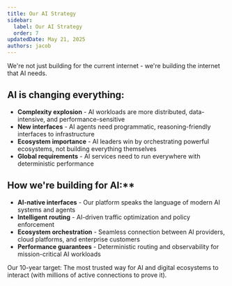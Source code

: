 ```yaml
---
title: Our AI Strategy
sidebar:
  label: Our AI Strategy
  order: 7
updatedDate: May 21, 2025
authors: jacob
---
```


We're not just building for the current internet - we're building the internet that AI needs.

## AI is changing everything:
- **Complexity explosion** - AI workloads are more distributed, data-intensive, and performance-sensitive
- **New interfaces** - AI agents need programmatic, reasoning-friendly interfaces to infrastructure
- **Ecosystem importance** - AI leaders win by orchestrating powerful ecosystems, not building everything themselves
- **Global requirements** - AI services need to run everywhere with deterministic performance

## How we're building for AI:**
- **AI-native interfaces** - Our platform speaks the language of modern AI systems and agents
- **Intelligent routing** - AI-driven traffic optimization and policy enforcement
- **Ecosystem orchestration** - Seamless connection between AI providers, cloud platforms, and enterprise customers
- **Performance guarantees** - Deterministic routing and observability for mission-critical AI workloads

Our 10-year target: The most trusted way for AI and digital ecosystems to interact (with millions of active connections to prove it).
